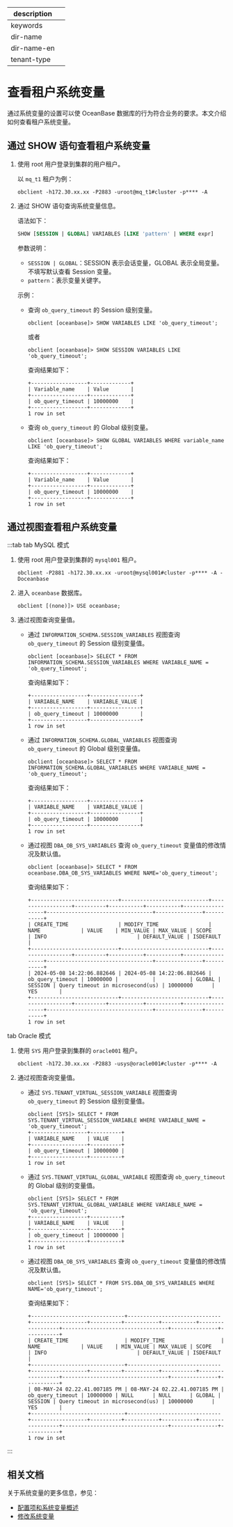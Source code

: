 |description||
|---|---|
|keywords||
|dir-name||
|dir-name-en||
|tenant-type||

# 查看租户系统变量

通过系统变量的设置可以使 OceanBase 数据库的行为符合业务的要求。本文介绍如何查看租户系统变量。

## 通过 SHOW 语句查看租户系统变量

1. 使用 root 用户登录到集群的用户租户。

   以 `mq_t1`  租户为例：

    ```shell
    obclient -h172.30.xx.xx -P2883 -uroot@mq_t1#cluster -p**** -A
    ```

2. 通过 SHOW 语句查询系统变量信息。

   语法如下：

   ```sql
   SHOW [SESSION | GLOBAL] VARIABLES [LIKE 'pattern' | WHERE expr]
   ```

   参数说明：

   * `SESSION | GLOBAL`：SESSION 表示会话变量，GLOBAL 表示全局变量。不填写默认查看 Session 变量。
   * `pattern`：表示变量关键字。

   示例：

   * 查询 `ob_query_timeout` 的 Session 级别变量。

      ```shell
      obclient [oceanbase]> SHOW VARIABLES LIKE 'ob_query_timeout';
      ```
      
      或者
      
      ```shell
      obclient [oceanbase]> SHOW SESSION VARIABLES LIKE 'ob_query_timeout';
      ```

      查询结果如下：

      ```shell
      +------------------+-------------+
      | Variable_name    | Value       |
      +------------------+-------------+
      | ob_query_timeout | 10000000    |
      +------------------+-------------+
      1 row in set
      ```

   * 查询 `ob_query_timeout` 的 Global 级别变量。

      ```shell
      obclient [oceanbase]> SHOW GLOBAL VARIABLES WHERE variable_name LIKE 'ob_query_timeout';
      ```

      查询结果如下：

      ```shell
      +------------------+-------------+
      | Variable_name    | Value       |
      +------------------+-------------+
      | ob_query_timeout | 10000000    |
      +------------------+-------------+
      1 row in set
      ```

## 通过视图查看租户系统变量

:::tab
tab MySQL 模式

1. 使用 root 用户登录到集群的 `mysql001` 租户。

      ```shell
      obclient -P2881 -h172.30.xx.xx -uroot@mysql001#cluster -p**** -A -Doceanbase
      ```

2. 进入 `oceanbase` 数据库。

      ```shell
      obclient [(none)]> USE oceanbase;
      ```

3. 通过视图查询变量值。

   * 通过 `INFORMATION_SCHEMA.SESSION_VARIABLES` 视图查询 `ob_query_timeout` 的 Session 级别变量值。

      ```shell
      obclient [oceanbase]> SELECT * FROM INFORMATION_SCHEMA.SESSION_VARIABLES WHERE VARIABLE_NAME = 'ob_query_timeout';
      ```

      查询结果如下：

      ```shell
      +------------------+----------------+
      | VARIABLE_NAME    | VARIABLE_VALUE |
      +------------------+----------------+
      | ob_query_timeout | 10000000       |
      +------------------+----------------+
      1 row in set
      ```

   * 通过 `INFORMATION_SCHEMA.GLOBAL_VARIABLES` 视图查询 `ob_query_timeout` 的 Global 级别变量值。

      ```shell
      obclient [oceanbase]> SELECT * FROM INFORMATION_SCHEMA.GLOBAL_VARIABLES WHERE VARIABLE_NAME = 'ob_query_timeout';
      ```

      查询结果如下：

      ```shell
      +------------------+----------------+
      | VARIABLE_NAME    | VARIABLE_VALUE |
      +------------------+----------------+
      | ob_query_timeout | 10000000       |
      +------------------+----------------+
      1 row in set
      ```

   * 通过视图 `DBA_OB_SYS_VARIABLES` 查询 `ob_query_timeout` 变量值的修改情况及默认值。

     ```shell
     obclient [oceanbase]> SELECT * FROM oceanbase.DBA_OB_SYS_VARIABLES WHERE NAME='ob_query_timeout';
     ```

     查询结果如下：

     ```shell
     +----------------------------+----------------------------+------------------+----------+-----------+-----------+------------------+----------------------------------+---------------+-----------+
     | CREATE_TIME                | MODIFY_TIME                | NAME             | VALUE    | MIN_VALUE | MAX_VALUE | SCOPE            | INFO                             | DEFAULT_VALUE | ISDEFAULT |
     +----------------------------+----------------------------+------------------+----------+-----------+-----------+------------------+----------------------------------+---------------+-----------+
     | 2024-05-08 14:22:06.882646 | 2024-05-08 14:22:06.882646 | ob_query_timeout | 10000000 |           |           | GLOBAL | SESSION | Query timeout in microsecond(us) | 10000000      | YES       |
     +----------------------------+----------------------------+------------------+----------+-----------+-----------+------------------+----------------------------------+---------------+-----------+
     1 row in set
     ```

tab Oracle 模式

1. 使用 `SYS` 用户登录到集群的 `oracle001` 租户。

   ```shell
   obclient -h172.30.xx.xx -P2883 -usys@oracle001#cluster -p**** -A
   ```

2. 通过视图查询变量值。

   * 通过 `SYS.TENANT_VIRTUAL_SESSION_VARIABLE` 视图查询 `ob_query_timeout` 的 Session 级别变量值。

      ```shell
      obclient [SYS]> SELECT * FROM SYS.TENANT_VIRTUAL_SESSION_VARIABLE WHERE VARIABLE_NAME = 'ob_query_timeout';
      +------------------+----------+
      | VARIABLE_NAME    | VALUE    |
      +------------------+----------+
      | ob_query_timeout | 10000000 |
      +------------------+----------+
      1 row in set
      ```

   * 通过 `SYS.TENANT_VIRTUAL_GLOBAL_VARIABLE` 视图查询 `ob_query_timeout` 的 Global 级别的变量值。

      ```shell
      obclient [SYS]> SELECT * FROM SYS.TENANT_VIRTUAL_GLOBAL_VARIABLE WHERE VARIABLE_NAME = 'ob_query_timeout';
      +------------------+----------+
      | VARIABLE_NAME    | VALUE    |
      +------------------+----------+
      | ob_query_timeout | 10000000 |
      +------------------+----------+
      1 row in set
      ```

   * 通过视图 `DBA_OB_SYS_VARIABLES` 查询 `ob_query_timeout` 变量值的修改情况及默认值。

     ```shell
     obclient [SYS]> SELECT * FROM SYS.DBA_OB_SYS_VARIABLES WHERE NAME='ob_query_timeout';
     ```

     查询结果如下：

     ```shell
     +------------------------------+------------------------------+------------------+----------+-----------+-----------+------------------+----------------------------------+---------------+-----------+
     | CREATE_TIME                  | MODIFY_TIME                  | NAME             | VALUE    | MIN_VALUE | MAX_VALUE | SCOPE            | INFO                             | DEFAULT_VALUE | ISDEFAULT |
     +------------------------------+------------------------------+------------------+----------+-----------+-----------+------------------+----------------------------------+---------------+-----------+
     | 08-MAY-24 02.22.41.007185 PM | 08-MAY-24 02.22.41.007185 PM | ob_query_timeout | 10000000 | NULL      | NULL      | GLOBAL | SESSION | Query timeout in microsecond(us) | 10000000      | YES       |
     +------------------------------+------------------------------+------------------+----------+-----------+-----------+------------------+----------------------------------+---------------+-----------+
     1 row in set
     ```

:::

## 相关文档

关于系统变量的更多信息，参见：

* [配置项和系统变量概述](../../../700.reference/800.configuration-items-and-system-variables/000.configuration-items-and-system-variables-overview.md)
* [修改系统变量](../600.common-tenant-operations/700.modify-system-variables-of-tenant.md)
